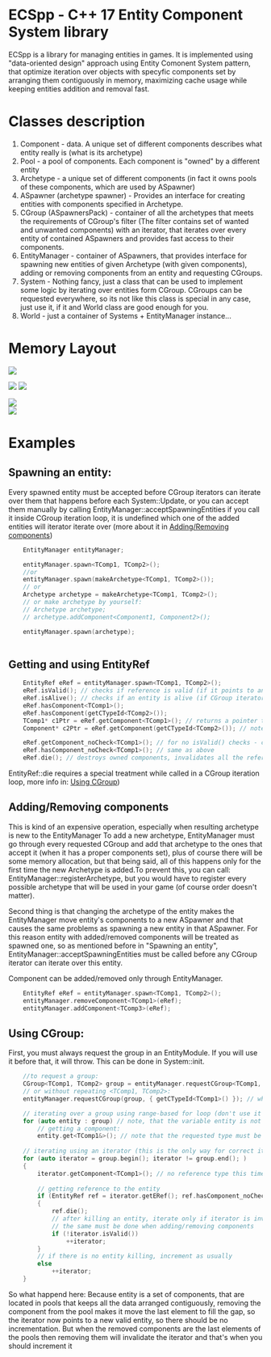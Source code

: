 # ECSpp -  C++ 17 Entity Component System library
ECSpp is a library for managing entities in games. It is implemented using "data-oriented design" approach using Entity Comonent System pattern, that optimize iteration over objects with specyfic components set by arranging them contiguously in memory, maximizing cache usage while keeping entities addition and removal fast.

# Classes description
1. Component - data. A unique set of different components describes what entity really is (what is its archetype)
2. Pool<Component> - a pool of components. Each component is "owned" by a different entity
3. Archetype - a unique set of different components (in fact it owns pools of these components, which are used by ASpawner)
4. ASpawner (archetype spawner) - Provides an interface for creating entities with components specified in Archetype.
5. CGroup (ASpawnersPack) - container of all the archetypes that meets the requirements of CGroup's filter (The filter contains set of wanted and unwanted components) with an iterator, that iterates over every entity of contained ASpawners and provides fast access to their components.
6. EntityManager - container of ASpawners, that provides interface for spawning new entities of given Archetype (with given components), adding or removing components from an entity and requesting CGroups. 
7. System - Nothing fancy, just a class that can be used to implement some logic by iterating over entities form CGroup. CGroups can be requested everywhere, so its not like this class is special in any case, just use it, if it and World class are good enough for you.
7. World - just a container of Systems + EntityManager instance...

# Memory Layout
![](Documentation/Memory%20Layout/Pool.PNG)

![](Documentation/Memory%20Layout/Archetype3.PNG)        ![](Documentation/Memory%20Layout/ASpawner.PNG)

![](Documentation/Memory%20Layout/CGroup.PNG)           
![](Documentation/Memory%20Layout/Entity.PNG)

# Examples

## Spawning an entity:
Every spawned entity must be accepted before CGroup iterators can iterate over them
that happens before each System::Update, or you can accept them manually by calling EntityManager::acceptSpawningEntities
if you call it inside CGroup iteration loop, it is undefined which one of the added entities will iterator iterate over (more about it in [Adding/Removing components](#addingremoving-components))
```c++
    EntityManager entityManager;

    entityManager.spawn<TComp1, TComp2>();
    //or
    entityManager.spawn(makeArchetype<TComp1, TComp2>());
    // or
    Archetype archetype = makeArchetype<TComp1, TComp2>();
    // or make archetype by yourself: 
    // Archetype archetype;
    // archetype.addComponent<Component1, Component2>();

    entityManager.spawn(archetype);
    
```

## Getting and using EntityRef
```c++
    EntityRef eRef = entityManager.spawn<TComp1, TComp2>();
    eRef.isValid(); // checks if reference is valid (if it points to an Entity and if is, then checks if that Entity is valid)
    eRef.isAlive(); // checks if an entity is alive (if CGroup iterators will iterate over this entity)
    eRef.hasComponent<TComp1>();
    eRef.hasComponent(getCTypeId<TComp2>());
    TComp1* c1Ptr = eRef.getComponent<TComp1>(); // returns a pointer to the component, returns nullptr if the entity does not have the component
    Component* c2Ptr = eRef.getComponent(getCTypeId<TComp2>()); // note, that here it returns a Component*, not Component2*

    eRef.getComponent_noCheck<TComp1>(); // for no isValid() checks - call it if you checked it by yourself (it will throw if invalid) and you want to get many components
    eRef.hasComponent_noCheck<TComp1>(); // same as above
    eRef.die(); // destroys owned components, invalidates all the references to this entity)
```
EntityRef::die requires a special treatment while called in a CGroup iteration loop, more info in: [Using CGroup](#using-cgroup))

## Adding/Removing components
This is kind of an expensive operation, especially when resulting archetype is new to the EntityManager
To add a new archetype, EntityManager must go through every requested CGroup and add that archetype to the ones that accept it (when it has a proper components set), plus of course there will be some memory allocation, but that being said, all of this happens only for the first time the new Archetype is added.To prevent this, you can call: EntityManager::registerArchetype, but you would have to register every possible archetype that will be used in your game (of course order doesn't matter).

Second thing is that changing the archetype of the entity makes the EntityManager move entity's components to a new ASpawner and that causes the same problems as spawning a new entity in that ASpawner. For this reason entity with added/removed components will be treated as spawned one, so as mentioned before in "Spawning an entity", EntityManager::acceptSpawningEntities must be called before any CGroup iterator can iterate over this entity.

Component can be added/removed only through EntityManager.

```c++
    EntityRef eRef = entityManager.spawn<TComp1, TComp2>();
    entityManager.removeComponent<TComp1>(eRef);
    entityManager.addComponent<TComp3>(eRef);
```

## Using CGroup:
First, you must always request the group in an EntityModule. If you will use it before that, it will throw. This can be done in System::init.

```c++
    //to request a group:
    CGroup<TComp1, TComp2> group = entityManager.requestCGroup<TComp1, TComp2>(Bitmask({ getCTypeId<TComp3>() })); // requests a group, that wants entities with TComp1, TComp2 and without TComp3
    // or without repeating <TComp1, TComp2>:
    entityManager.requestCGroup(group, { getCTypeId<TComp1>() }); // when there are the same components wanted and unwanted, unwanted specifier will be ignored

    // iterating over a group using range-based for loop (don't use it if you kill entities or add/remove components from entities): 
    for (auto entity : group) // note, that the variable entity is not a reference
        // getting a component:
        entity.get<TComp1&>(); // note that the requested type must be a reference (won't compile otherwise) (const reference if group is const)
    
    // iterating using an iterator (this is the only way for correct iteration with in-loop components adding/removal or entities killing (also you can access entity reference through an iterator))
    for (auto iterator = group.begin(); iterator != group.end(); )
    {
        iterator.getComponent<TComp1>(); // no reference type this time
        
        // getting reference to the entity
        if (EntityRef ref = iterator.getERef(); ref.hasComponent_noCheck<TComp3>()) // just some reference use example
        {
            ref.die();
            // after killing an entity, iterate only if iterator is invalid
            // the same must be done when adding/removing components
            if (!iterator.isValid())
                ++iterator;
        }
        // if there is no entity killing, increment as usually
        else
            ++iterator;
    }
```
So what happend here:
Because entity is a set of components, that are located in pools that keeps all the data arranged contiguously, 
removing the component from the pool makes it move the last element to fill the gap, so the iterator now points to a new valid entity, so there should be no incrementation. But when the removed components are the last elements of the pools then removing them will invalidate the iterator and that's when you should increment it
